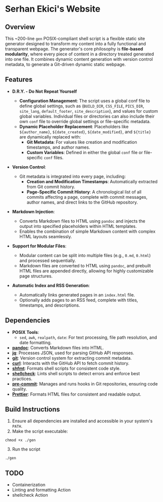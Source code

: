 # Serhan Ekici's Website

## Overview

This ~200-line `gen` POSIX-compliant shell script is a flexible static site generator designed to transform my content into a fully functional and transparent webpage. The generator's core philosophy is **file-based modularity**, where every piece of content in a directory treated generated into one file. It combines dynamic content generation with version control metadata, to generate a Git-driven dynamic static webpage.

## Features

- **D.R.Y. - Do Not Repeat Yourself**

  - **Configuration Management**: The script uses a global conf file to define global settings, such as (`BUILD_DIR`, `CSS_FILE`, `PICS_DIR`, `site_lang`, `default_footer`, `site_description`), and values for custom global variables. Individual files or directories can also include their own `conf` file to override global settings or file-specific metadata.
  - **Dynamic Placeholder Replacement**: Placeholders like `${author_name}`, `${date_created}`, `${date_modified}`, and `${title}` are dynamically replaced with:
    - **Git Metadata**: For values like creation and modification timestamps, and author names.
    - **Custom Variables**: Defined in either the global `conf` file or file-specific `conf` files.

- **Version Control**:

  - Git metadata is integrated into every page, including:
    - **Creation and Modification Timestamps**: Automatically extracted from Git commit history.
    - **Page-Specific Commit History**: A chronological list of all commits affecting a page, complete with commit messages, author names, and direct links to the GitHub repository.

- **Markdown Injection**:

  - Converts Markdown files to HTML using `pandoc` and injects the output into specified placeholders within HTML templates.
  - Enables the combination of simple Markdown content with complex HTML layouts seamlessly.

- **Support for Modular Files**:

  - Modular content can be split into multiple files (e.g., `0.md`, `0.html`) and processed sequentially.
  - Markdown files are converted to HTML using `pandoc`, and prebuilt HTML files are appended directly, allowing for highly customizable page structures.

- **Automatic Index and RSS Generation**:
  - Automatically links generated pages in an `index.html` file.
  - Optionally adds pages to an RSS feed, complete with titles, timestamps, and descriptions.

## Dependencies

- **POSIX Tools**:
  - `sed`, `awk`, `realpath`, `date`: For text processing, file path resolution, and date formatting.
- **[pandoc](https://pandoc.org/)**: Converts Markdown files into HTML.
- **[jq](https://jqlang.github.io/jq/)**: Processes JSON, used for parsing GitHub API responses.
- **[git](https://git-scm.com/)**: Version control system for extracting commit metadata.
- **[curl](https://curl.se/)**: Interacts with the GitHub API to fetch commit history.
- **[shfmt](https://github.com/mvdan/sh#shfmt)**: Formats shell scripts for consistent code style.
- **[shellcheck](https://github.com/koalaman/shellcheck)**: Lints shell scripts to detect errors and enforce best practices.
- **[pre-commit](https://pre-commit.com/)**: Manages and runs hooks in Git repositories, ensuring code quality.
- **[Prettier](https://prettier.io/)**: Formats HTML files for consistent and readable output.

## Build Instructions

1. Ensure all dependencies are installed and accessible in your system's `PATH`.
2. Make the script executable:

```
chmod +x ./gen
```

3. Run the script

```
./gen
```

## TODO

- Containerization
- Linting and formatting Action
- shellcheck Action

